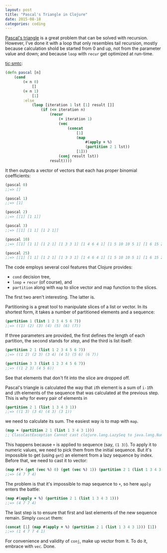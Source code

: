 ```yaml
---
layout: post
title: "Pascal's Triangle in Clojure"
date: 2015-08-18
categories: coding
---
```


[Pascal's triangle](https://en.wikipedia.org/wiki/Pascal%27s_triangle) is a great problem that can be solved with recursion. However, I've done it with a loop that only resembles tail recursion, mostly because calculation shold be started from 0 and up, not from the parameter value and down; and because `loop` with `recur` get optimized at run-time.

[tic;smtc](https://en.wikiquote.org/wiki/Linus_Torvalds):

```clojure
(defn pascal [n]
    (cond
        (= n 0)
            []
        (= n 1)
            [1]
        :else
            (loop [iteration 1 lst [1] result []]
                (if (<= iteration n)
                    (recur
                        (+ iteration 1)
                        (vec
                            (concat
                                [1]
                                (map
                                    #(apply + %)
                                    (partition 2 1 lst))
                                [1]))
                        (conj result lst))
                    result))))
```

It then outputs a vector of vectors that each has proper binomial coefficients:

```clojure
(pascal 0)
;;=> []

(pascal 1)
;;=> [1]

(pascal 2)
;;=> [[1] [1 1]]

(pascal 3)
;;=> [[1] [1 1] [1 2 1]]

(pascal 10)
;;=> [[1] [1 1] [1 2 1] [1 3 3 1] [1 4 6 4 1] [1 5 10 10 5 1] [1 6 15 20 15 6 1] [1 7 21 35 35 21 7 1] [1 8 28 56 70 56 28 8 1] [1 9 36 84 126 126 84 36 9 1]]

(pascal 25)
;;=> [[1] [1 1] [1 2 1] [1 3 3 1] [1 4 6 4 1] [1 5 10 10 5 1] [1 6 15 20 15 6 1] [1 7 21 35 35 21 7 1] [1 8 28 56 70 56 28 8 1] [1 9 36 84 126 126 84 36 9 1] [1 10 45 120 210 252 210 120 45 10 1] [1 11 55 165 330 462 462 330 165 55 11 1] [1 12 66 220 495 792 924 792 495 220 66 12 1] [1 13 78 286 715 1287 1716 1716 1287 715 286 78 13 1] [1 14 91 364 1001 2002 3003 3432 3003 2002 1001 364 91 14 1] [1 15 105 455 1365 3003 5005 6435 6435 5005 3003 1365 455 105 15 1] [1 16 120 560 1820 4368 8008 11440 12870 11440 8008 4368 1820 560 120 16 1] [1 17 136 680 2380 6188 12376 19448 24310 24310 19448 12376 6188 2380 680 136 17 1] [1 18 153 816 3060 8568 18564 31824 43758 48620 43758 31824 18564 8568 3060 816 153 18 1] [1 19 171 969 3876 11628 27132 50388 75582 92378 92378 75582 50388 27132 11628 3876 969 171 19 1] [1 20 190 1140 4845 15504 38760 77520 125970 167960 184756 167960 125970 77520 38760 15504 4845 1140 190 20 1] [1 21 210 1330 5985 20349 54264 116280 203490 293930 352716 352716 293930 203490 116280 54264 20349 5985 1330 210 21 1] [1 22 231 1540 7315 26334 74613 170544 319770 497420 646646 705432 646646 497420 319770 170544 74613 26334 7315 1540 231 22 1] [1 23 253 1771 8855 33649 100947 245157 490314 817190 1144066 1352078 1352078 1144066 817190 490314 245157 100947 33649 8855 1771 253 23 1] [1 24 276 2024 10626 42504 134596 346104 735471 1307504 1961256 2496144 2704156 2496144 1961256 1307504 735471 346104 134596 42504 10626 2024 276 24 1]]
```

The code employs several cool features that Clojure provides:

* `cond` decision tree,
* `loop` + `recur` (of course), and
* `partition` along with `map` to slice vector and map function to the slices.

The first two aren't interesting. The latter is.

Partitioning is a great tool to manipulate slices of a list or vector. In its shortest form, it takes a number of partitioned elements and a sequence:

```clojure
(partition 1 (list 1 2 3 4 5 6 7))
;;=> ((1) (2) (3) (4) (5) (6) (7))
```

If three parameters are provided, the first defines the length of each partition, the second stands for *step*, and the third is list itself:

```clojure
(partition 2 1 (list 1 2 3 4 5 6 7))
;;=> ((1 2) (2 3) (3 4) (4 5) (5 6) (6 7))

(partition 3 3 (list 1 2 3 4 5 6 7))
;;=> ((1 2 3) (4 5 6))
```

See that elements that don't fit into the slice are dropped off.

Pascal's triangle is calculated the way that `i`th element is a sum of `i-1`th and `i`th elements of the sequence that was calculated at the previous step. This is why for every pair of elements in

```clojure
(partition 2 1 (list 1 3 4 3 1))
;;=> ((1 3) (3 4) (4 3) (3 1))
```

we need to calculate its sum. The easiest way is to map with `map`.

```clojure
(map + (partition 2 1 (list 1 3 4 3 1)))
;; ClassCastException Cannot cast clojure.lang.LazySeq to java.lang.Number
```

This happens because `+` is applied to sequence (say, `(1 3)`). To apply it to numeric values, we need to pick them from the initial sequence. But it's impossible to get (using `get`) an element from a lazy sequence by index. Before that, we need to cast it to vector:

```clojure
(map #(+ (get (vec %) 0) (get (vec %) 1)) (partition 2 1 (list 1 3 4 3 1)))
;;=> (4 7 7 4)
```

The problem is that it's impossible to map sequence to `+`, so here `apply` enters the battle:

```clojure
(map #(apply + %) (partition 2 1 (list 1 3 4 3 1)))
;;=> (4 7 7 4)
```

The last step is to ensure that first and last elements of the new sequence remain. Simply `concat` them:

```clojure
(concat [1] (map #(apply + %) (partition 2 1 (list 1 3 4 3 1))) [1])
;;=> (1 4 7 7 4 1)
```

For convenience and validity of `conj`, make up vector from it. To do it, embrace with `vec`. Done.